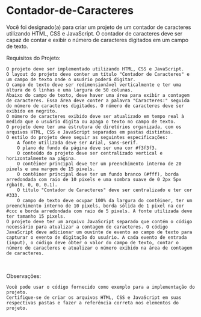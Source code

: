 # Contador-de-Caracteres

Você foi designado(a) para criar um projeto de um contador de caracteres utilizando HTML, CSS e JavaScript. O contador de caracteres deve ser capaz de contar e exibir o número de caracteres digitados em um campo de texto.


Requisitos do Projeto:

    O projeto deve ser implementado utilizando HTML, CSS e JavaScript.
    O layout do projeto deve conter um título "Contador de Caracteres" e um campo de texto onde o usuário poderá digitar.
    O campo de texto deve ser redimensionável verticalmente e ter uma altura de 6 linhas e uma largura de 50 colunas.
    Abaixo do campo de texto, deve haver uma área para exibir a contagem de caracteres. Essa área deve conter a palavra "Caracteres:" seguida do número de caracteres digitados. O número de caracteres deve ser exibido em negrito.
    O número de caracteres exibido deve ser atualizado em tempo real à medida que o usuário digita ou apaga o texto no campo de texto.
    O projeto deve ter uma estrutura de diretórios organizada, com os arquivos HTML, CSS e JavaScript separados em pastas distintas.
    O estilo do projeto deve seguir as seguintes especificações:
        A fonte utilizada deve ser Arial, sans-serif.
        O plano de fundo da página deve ser uma cor #f3f3f3.
        O conteúdo do projeto deve ser centralizado vertical e horizontalmente na página.
        O contêiner principal deve ter um preenchimento interno de 20 pixels e uma margem de 15 pixels.
        O contêiner principal deve ter um fundo branco (#fff), borda arredondada com raio de 10 pixels e uma sombra suave de 0 2px 5px rgba(0, 0, 0, 0.1).
        O título "Contador de Caracteres" deve ser centralizado e ter cor #333.
        O campo de texto deve ocupar 100% da largura do contêiner, ter um preenchimento interno de 10 pixels, borda sólida de 1 pixel na cor #ccc e borda arredondada com raio de 5 pixels. A fonte utilizada deve ter tamanho 15 pixels.
    O projeto deve ter um arquivo JavaScript separado que contém o código necessário para atualizar a contagem de caracteres. O código JavaScript deve adicionar um ouvinte de evento ao campo de texto para capturar o evento de digitação do usuário. A cada evento de entrada (input), o código deve obter o valor do campo de texto, contar o número de caracteres e atualizar o número exibido na área de contagem de caracteres.

​

Observações:

    Você pode usar o código fornecido como exemplo para a implementação do projeto.
    Certifique-se de criar os arquivos HTML, CSS e JavaScript em suas respectivas pastas e fazer a referência correta nos elementos do projeto.
